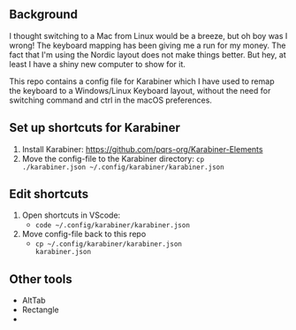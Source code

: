 ## Background 
I thought switching to a Mac from Linux would be a breeze, but oh boy was I wrong! The keyboard mapping has been giving me a run for my money. The fact that I'm using the Nordic layout does not make things better. But hey, at least I have a shiny new computer to show for it.

This repo contains a config file for Karabiner which I have used to remap the keyboard to a Windows/Linux Keyboard layout, without the need for switching command and ctrl in the macOS preferences.

## Set up shortcuts for Karabiner
1. Install Karabiner:   https://github.com/pqrs-org/Karabiner-Elements
2.  Move the config-file to the Karabiner directory: <code>cp ./karabiner.json ~/.config/karabiner/karabiner.json </code>

## Edit shortcuts 
1.  Open shortcuts in VScode:
      * <code>code ~/.config/karabiner/karabiner.json</code>
2. Move config-file back to this repo
      * <code>cp ~/.config/karabiner/karabiner.json karabiner.json</code> 


## Other tools 
* AltTab
* Rectangle 
* 

<!-- # Overall idea
- Make macOS behave more like Microsoft Windows
- No need to switch command and ctrl in macOS preferences

## Install shortcuts to Karabiner
1. Install Karabiner
2. cp ./karabiner.json ~/.config/karabiner/karabiner.json

## Open karabiner file and edit it in VS Code
code ~/.config/karabiner/karabiner.json

## Log files such as parse errors
code ~/.local/share/karabiner/log/console_user_server.log

## Copy Karabiner configuration to this folder
- cp ~/.config/karabiner/karabiner.json ./karabiner.json

## Reminder
- On an external keyboard:
  * ctrl: command ⌘
  * windows: ctrl ⌃
  * alt: option ⌥
  * shift: shift ⇧


## Karabiner resources
- https://github.com/aerobounce/karabiner-elements-keycodes/blob/master/key_code.hpp
  * Key codes
- https://karabiner-elements.pqrs.org/docs/
  * Documentation
- https://support.apple.com/en-us/HT201236
  * macOS default shortcuts that can’t be disabled via preferences
- https://support.apple.com/sv-se/guide/terminal/trmlshtcts/mac
  * Terminal shortcuts


## Other apps to install to make macOS more Windows like
- uBar
  * Windows like navigation bar
  * https://brawersoftware.com/products/ubar
- AltTab
  * Windows like Alt+Tab
  * https://alt-tab-macos.netlify.app/
- Rectangle
  * Move and resize windows in macOS using keyboard shortcuts or snap areas
  * https://rectangleapp.com/
- Shortkeys (Chrome extension)
  * Custom shortcuts for Chrome
  * https://chrome.google.com/webstore/detail/shortkeys-custom-keyboard/logpjaacgmcbpdkdchjiaagddngobkck?hl=en-US&gl=US

## macOS keyboard preferences
- Disable all shortcuts
- Mission Control
  * Move space left/right
- Screenshots
  * Copy image to pasteboard
- Spotlight
  * Show Spotlight


## Navbar
- Auto hide

## Rectangle
- Map win+left/right/up/down

## Shortkeys (Chrome extension)
- not remapped in Karabiner:
  * f5, reload, Reload page
- normally works, but Karabiner word navigation shortcut messed it up
  * ctrl+left, back, Go back
  * ctrl+right, forward, Go forward -->
